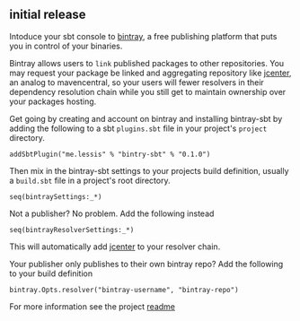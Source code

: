 ## initial release

Intoduce your sbt console to [bintray](https://bintray.com/), a free publishing platform that puts you in control of your binaries. 

Bintray allows users to `link` published packages to other repositories.  You may request your package be linked and aggregating repository like [jcenter](https://bintray.com/bintray/jcenter), an analog to mavencentral, so your users will fewer resolvers in their dependency resolution chain while you still get to maintain ownership over your packages hosting.

Get going by creating and account on bintray and installing bintray-sbt by adding the following to a sbt `plugins.sbt` file in your project's `project` directory.

    addSbtPlugin("me.lessis" % "bintry-sbt" % "0.1.0")
    
Then mix in the bintray-sbt settings to your projects build definition, usually a `build.sbt` file in a project's root directory.

    seq(bintraySettings:_*)
    
Not a publisher? No problem. Add the following instead

    seq(bintrayResolverSettings:_*)
    
This will automatically add [jcenter](https://bintray.com/bintray/jcenter) to your resolver chain.

Your publisher only publishes to their own bintray repo? Add the following to your build definition

    bintray.Opts.resolver("bintray-username", "bintray-repo")

For more information see the project [readme](https://github.com/softprops/bintray-sbt#readme)
